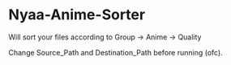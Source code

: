 # Nyaa-Anime-Sorter
Will sort your files according to Group -> Anime -> Quality

Change Source_Path and Destination_Path before running (ofc).
